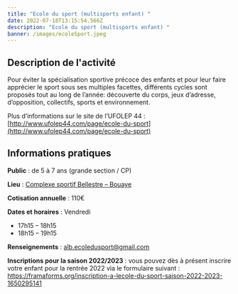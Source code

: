 ```yaml
---
title: "Ecole du sport (multisports enfant) "
date: 2022-07-18T13:15:54.566Z
description: "Ecole du sport (multisports enfant) "
banner: /images/ecoleSport.jpeg
---
```

## Description de l'activité

Pour éviter la spécialisation sportive précoce des enfants et pour leur faire apprécier le sport sous ses multiples facettes, différents cycles sont proposés tout au long de l’année: découverte du corps, jeux d’adresse, d’opposition, collectifs, sports et environnement.

Plus d’informations sur le site de l’UFOLEP 44 : [http://www.ufolep44.com/page/ecole-du-sport](http://www.ufolep44.com/page/ecole-du-sport)

## Informations pratiques

**Public** : de 5 à 7 ans (grande section / CP)

**Lieu** : [Complexe sportif Bellestre – Bouaye](https://goo.gl/maps/oNgTzTGT7BK2)

**Cotisation annuelle** : 110€

**Dates et horaires** : Vendredi

* 17h15 – 18h15
* 18h15 – 19h15

**Renseignements** : [alb.ecoledusport@gmail.com](mailto:alb.ecoledusport@gmail.com)

**Inscriptions pour la saison 2022/2023** : vous pouvez dès à présent inscrire votre enfant pour la rentrée 2022 via le formulaire suivant : <https://framaforms.org/inscription-a-lecole-du-sport-saison-2022-2023-1650295141>